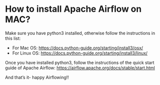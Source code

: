 # How to install Apache Airflow on MAC?

Make sure you have python3 installed, otherwise follow the instructions in this list: 
- For Mac OS: https://docs.python-guide.org/starting/install3/osx/
- For Linux OS: https://docs.python-guide.org/starting/install3/linux/

Once you have installed python3, follow the instructions of the quick start guide of Apache Airflow: https://airflow.apache.org/docs/stable/start.html

And that’s it- happy Airflowing!!